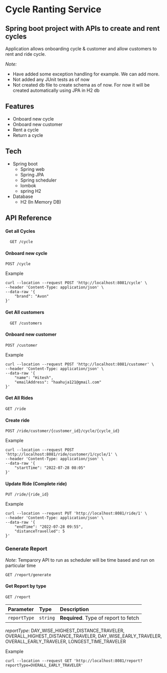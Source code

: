 # Cycle Ranting Service
## Spring boot project with APIs to create and rent cycles

Application allows onboarding cycle & customer and allow customers to rent and ride cycle.

*Note:* 
* Have added some exception handling for example. We can add more.
* Not added any JUnit tests as of now
* Not created db file to create schema as of now. For now it will be created automatically using JPA in H2 db

## Features

* Onboard new cycle
* Onboard new customer
* Rent a cycle
* Return a cycle

## Tech

* Spring boot
	* Spring web
	* Spring JPA
	* Spring scheduler
	* lombok
	* spring H2
* Database
	* H2 (In Memory DB)

## API Reference

#### Get all Cycles

```http
  GET /cycle
```

#### Onboard new cycle
```http
POST /cycle
```
Example
```
curl --location --request POST 'http://localhost:8081/cycle' \
--header 'Content-Type: application/json' \
--data-raw '{
    "brand": "Avon"
}'
```

#### Get All customers

```http
  GET /customers
```

#### Onboard new customer

```http
POST /customer
```

Example
```
curl --location --request POST 'http://localhost:8081/customer' \
--header 'Content-Type: application/json' \
--data-raw '{
    "name": "Hitesh",
    "emailAddress": "haahuja121@gmail.com"
}'
```

#### Get All Rides

```http
GET /ride
```

#### Create ride

```http
POST /ride/customer/{customer_id}/cycle/{cycle_id}
```

Example
```
curl --location --request POST 'http://localhost:8081/ride/customer/1/cycle/1' \
--header 'Content-Type: application/json' \
--data-raw '{
    "startTime": "2022-07-28 08:05"
}'
```

#### Update Ride (Complete ride)

```http
PUT /ride/{ride_id}
```

Example
```
curl --location --request PUT 'http://localhost:8081/ride/1' \
--header 'Content-Type: application/json' \
--data-raw '{
    "endTime": "2022-07-28 09:55",
    "distanceTravelled": 5
}'
```

### Generate Report
*Note*: Temparory API to run as scheduler will be time based and run on particular time

```http
GET /report/generate
```

#### Get Report by type

```http
GET /report
```

| Parameter     | Type     | Description                           |
| :------------ | :------- | :------------------------------------ |
| `reportType`  | `string` | **Required**. Type of report to fetch |

*reportType*: DAY_WISE_HIGHEST_DISTANCE_TRAVELER, OVERALL_HIGHEST_DISTANCE_TRAVELER, DAY_WISE_EARLY_TRAVELER, OVERALL_EARLY_TRAVELER, LONGEST_TIME_TRAVELER

Example
```
curl --location --request GET 'http://localhost:8081/report?reportType=OVERALL_EARLY_TRAVELER'
```
